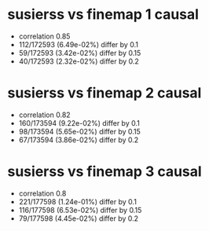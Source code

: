 # susierss vs finemap  1 causal

- correlation 0.85
- 112/172593 (6.49e-02%) differ by 0.1
- 59/172593 (3.42e-02%) differ by 0.15
- 40/172593 (2.32e-02%) differ by 0.2


# susierss vs finemap  2 causal

- correlation 0.82
- 160/173594 (9.22e-02%) differ by 0.1
- 98/173594 (5.65e-02%) differ by 0.15
- 67/173594 (3.86e-02%) differ by 0.2


# susierss vs finemap  3 causal

- correlation 0.8
- 221/177598 (1.24e-01%) differ by 0.1
- 116/177598 (6.53e-02%) differ by 0.15
- 79/177598 (4.45e-02%) differ by 0.2


